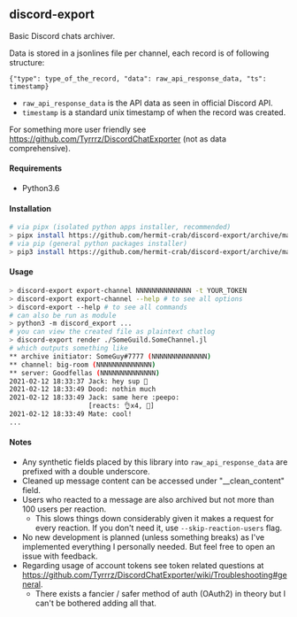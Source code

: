 ## discord-export

Basic Discord chats archiver.

Data is stored in a jsonlines file per channel, each record is of following structure:  
```
{"type": type_of_the_record, "data": raw_api_response_data, "ts": timestamp}
```  
- `raw_api_response_data` is the API data as seen in official Discord API.
- `timestamp` is a standard unix timestamp of when the record was created.

For something more user friendly see https://github.com/Tyrrrz/DiscordChatExporter (not as data comprehensive).

#### Requirements
* Python3.6

#### Installation
```bash
# via pipx (isolated python apps installer, recommended)
> pipx install https://github.com/hermit-crab/discord-export/archive/master.zip
# via pip (general python packages installer)
> pip3 install https://github.com/hermit-crab/discord-export/archive/master.zip --user
```

#### Usage
```bash
> discord-export export-channel NNNNNNNNNNNNNN -t YOUR_TOKEN
> discord-export export-channel --help # to see all options
> discord-export --help # to see all commands
# can also be run as module
> python3 -m discord_export ...
# you can view the created file as plaintext chatlog
> discord-export render ./SomeGuild.SomeChannel.jl
# which outputs something like
** archive initiator: SomeGuy#7777 (NNNNNNNNNNNNNN)
** channel: big-room (NNNNNNNNNNNNNN)
** server: Goodfellas (NNNNNNNNNNNNNN)
2021-02-12 18:33:37 Jack: hey sup 👋
2021-02-12 18:33:49 Dood: nothin much
2021-02-12 18:33:49 Jack: same here :peepo:
                    [reacts: 👌x4, 🤷]
2021-02-12 18:33:49 Mate: cool!
...
```

#### Notes
- Any synthetic fields placed by this library into `raw_api_response_data` are prefixed with a double underscore.
- Cleaned up message content can be accessed under "__clean_content" field.
- Users who reacted to a message are also archived but not more than 100 users per reaction.
    - This slows things down considerably given it makes a request for every reaction. If you don't need it, use `--skip-reaction-users` flag.
- No new development is planned (unless something breaks) as I've implemented everything I personally needed. But feel free to open an issue with feedback. 
- Regarding usage of account tokens see token related questions at https://github.com/Tyrrrz/DiscordChatExporter/wiki/Troubleshooting#general.
  - There exists a fancier / safer method of auth (OAuth2) in theory but I can't be bothered adding all that.
